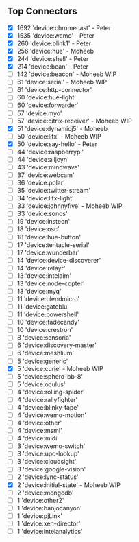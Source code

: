 ## Top Connectors

- [x] 1692 'device:chromecast' - Peter
- [x] 1535 'device:wemo' - Peter
- [x] 260 'device:blink1' - Peter
- [x] 256 'device:hue' - Moheeb
- [x] 244 'device:shell' - Peter
- [x] 214 'device:bean' - Peter
- [ ] 142 'device:beacon' - Moheeb WIP
- [ ] 61 'device:serial' - Moheeb WIP
- [ ] 61 'device:http-connector'
- [ ] 60 'device:hue-light'
- [ ] 60 'device:forwarder'
- [ ] 57 'device:myo'
- [ ] 57 'device:citrix-receiver' - Moheeb WIP
- [x] 51 'device:dynamicj5' - Moheeb
- [ ] 50 'device:lifx' - Moheeb WIP
- [x] 50 'device:say-hello' - Peter
- [ ] 44 'device:raspberrypi'
- [ ] 44 'device:alljoyn'
- [ ] 43 'device:mindwave'
- [ ] 37 'device:webcam'
- [ ] 36 'device:polar'
- [ ] 35 'device:twitter-stream'
- [ ] 34 'device:lifx-light'
- [ ] 33 'device:johnnyfive' - Moheeb WIP
- [ ] 33 'device:sonos'
- [ ] 19 'device:insteon'
- [ ] 18 'device:osc'
- [ ] 18 'device:hue-button'
- [ ] 17 'device:tentacle-serial'
- [ ] 17 'device:wunderbar'
- [ ] 14 'device:device-discoverer'
- [ ] 14 'device:relayr'
- [ ] 13 'device:intelaim'
- [ ] 13 'device:node-copter'
- [ ] 13 'device:myq'
- [ ] 11 'device:blendmicro'
- [ ] 11 'device:gateblu'
- [ ] 11 'device:powershell'
- [ ] 10 'device:fadecandy'
- [ ] 10 'device:crestron'
- [ ] 8 'device:sensoria'
- [ ] 6 'device:discovery-master'
- [ ] 6 'device:meshlium'
- [ ] 5 'device:generic'
- [x] 5 'device:curie' - Moheeb WIP
- [ ] 5 'device:sphero-bb-8'
- [ ] 5 'device:oculus'
- [ ] 4 'device:rolling-spider'
- [ ] 4 'device:rallyfighter'
- [ ] 4 'device:blinky-tape'
- [ ] 4 'device:wemo-motion'
- [ ] 4 'device:other'
- [ ] 4 'device:msml'
- [ ] 4 'device:midi'
- [ ] 3 'device:wemo-switch'
- [ ] 3 'device:upc-lookup'
- [ ] 3 'device:cloudsight'
- [ ] 3 'device:google-vision'
- [ ] 2 'device:lync-status'
- [x] 2 'device:initial-state' - Moheeb WIP
- [ ] 2 'device:mongodb'
- [ ] 1 'device:other2'
- [ ] 1 'device:banjocanyon'
- [ ] 1 'device:pjLink'
- [ ] 1 'device:xen-director'
- [ ] 1 'device:intelanalytics'
